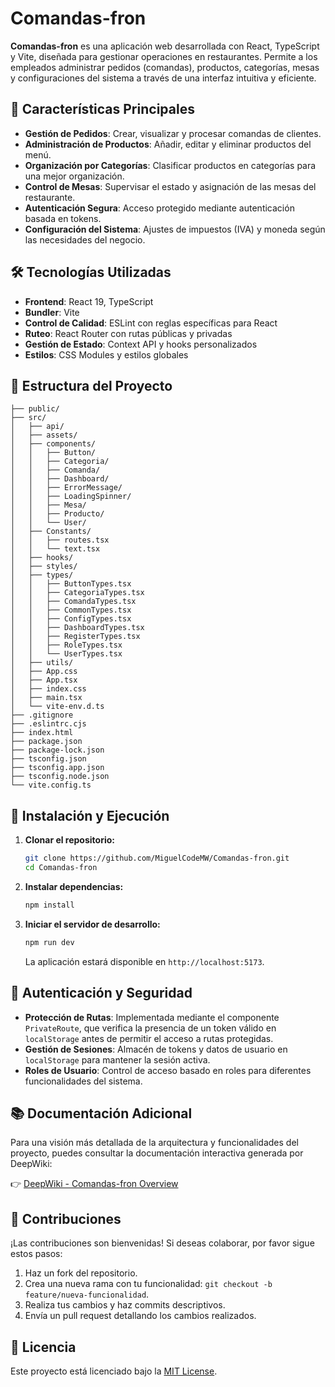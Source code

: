 # Comandas-fron

**Comandas-fron** es una aplicación web desarrollada con React, TypeScript y Vite, diseñada para gestionar operaciones en restaurantes. Permite a los empleados administrar pedidos (comandas), productos, categorías, mesas y configuraciones del sistema a través de una interfaz intuitiva y eficiente.

## 🧩 Características Principales

- **Gestión de Pedidos**: Crear, visualizar y procesar comandas de clientes.
- **Administración de Productos**: Añadir, editar y eliminar productos del menú.
- **Organización por Categorías**: Clasificar productos en categorías para una mejor organización.
- **Control de Mesas**: Supervisar el estado y asignación de las mesas del restaurante.
- **Autenticación Segura**: Acceso protegido mediante autenticación basada en tokens.
- **Configuración del Sistema**: Ajustes de impuestos (IVA) y moneda según las necesidades del negocio.

## 🛠️ Tecnologías Utilizadas

- **Frontend**: React 19, TypeScript
- **Bundler**: Vite
- **Control de Calidad**: ESLint con reglas específicas para React
- **Ruteo**: React Router con rutas públicas y privadas
- **Gestión de Estado**: Context API y hooks personalizados
- **Estilos**: CSS Modules y estilos globales

## 🧱 Estructura del Proyecto

```
├── public/
├── src/
│   ├── api/
│   ├── assets/
│   ├── components/
│   │   ├── Button/
│   │   ├── Categoria/
│   │   ├── Comanda/
│   │   ├── Dashboard/
│   │   ├── ErrorMessage/
│   │   ├── LoadingSpinner/
│   │   ├── Mesa/
│   │   ├── Producto/
│   │   └── User/
│   ├── Constants/
│   │   ├── routes.tsx
│   │   └── text.tsx
│   ├── hooks/
│   ├── styles/
│   ├── types/
│   │   ├── ButtonTypes.tsx
│   │   ├── CategoriaTypes.tsx
│   │   ├── ComandaTypes.tsx
│   │   ├── CommonTypes.tsx
│   │   ├── ConfigTypes.tsx
│   │   ├── DashboardTypes.tsx
│   │   ├── RegisterTypes.tsx
│   │   ├── RoleTypes.tsx
│   │   └── UserTypes.tsx
│   ├── utils/
│   ├── App.css
│   ├── App.tsx
│   ├── index.css
│   ├── main.tsx
│   └── vite-env.d.ts
├── .gitignore
├── .eslintrc.cjs
├── index.html
├── package.json
├── package-lock.json
├── tsconfig.json
├── tsconfig.app.json
├── tsconfig.node.json
└── vite.config.ts
```

## 🚀 Instalación y Ejecución

1. **Clonar el repositorio:**

   ```bash
   git clone https://github.com/MiguelCodeMW/Comandas-fron.git
   cd Comandas-fron
   ```

2. **Instalar dependencias:**

   ```bash
   npm install
   ```

3. **Iniciar el servidor de desarrollo:**

   ```bash
   npm run dev
   ```

   La aplicación estará disponible en `http://localhost:5173`.

## 🔐 Autenticación y Seguridad

- **Protección de Rutas**: Implementada mediante el componente `PrivateRoute`, que verifica la presencia de un token válido en `localStorage` antes de permitir el acceso a rutas protegidas.
- **Gestión de Sesiones**: Almacén de tokens y datos de usuario en `localStorage` para mantener la sesión activa.
- **Roles de Usuario**: Control de acceso basado en roles para diferentes funcionalidades del sistema.

## 📚 Documentación Adicional

Para una visión más detallada de la arquitectura y funcionalidades del proyecto, puedes consultar la documentación interactiva generada por DeepWiki:

👉 [DeepWiki - Comandas-fron Overview](https://deepwiki.com/MiguelCodeMW/Comandas-fron/1-overview)

## 🤝 Contribuciones

¡Las contribuciones son bienvenidas! Si deseas colaborar, por favor sigue estos pasos:

1. Haz un fork del repositorio.
2. Crea una nueva rama con tu funcionalidad: `git checkout -b feature/nueva-funcionalidad`.
3. Realiza tus cambios y haz commits descriptivos.
4. Envía un pull request detallando los cambios realizados.

## 📄 Licencia

Este proyecto está licenciado bajo la [MIT License](LICENSE).
